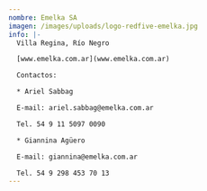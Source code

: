 ```yaml
---
nombre: Emelka SA
imagen: /images/uploads/logo-redfive-emelka.jpg
info: |-
  Villa Regina, Río Negro

  [www.emelka.com.ar](www.emelka.com.ar)

  Contactos:

  * Ariel Sabbag

  E-mail: ariel.sabbag@emelka.com.ar

  Tel. 54 9 11 5097 0090

  * Giannina Agüero

  E-mail: giannina@emelka.com.ar

  Tel. 54 9 298 453 70 13
---
```

